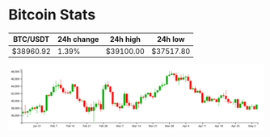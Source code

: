 # Bitcoin Stats

BTC/USDT|24h change|24h high|24h low|
|---|---|---|---|
|$38960.92|1.39%|$39100.00|$37517.80|

<img src="./chart.svg">
